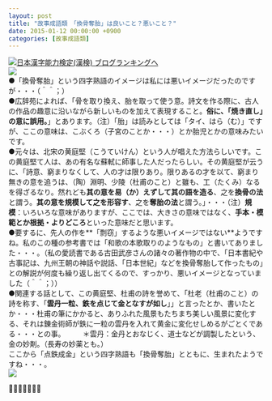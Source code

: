 ```yaml
---
layout: post
title: "故事成語類　「換骨奪胎」は良いこと？悪いこと？"
date: 2015-01-12 00:00:00 +0900
categories: [故事成語類]
---
```


[![](/syuusyuu9701/assets/images/故事成語類-「換骨奪胎」は良いこと？悪いこと？-br_c_3028_1.gif)](http://blog.with2.net/link.php?1659096:3028 "日本漢字能力検定(漢検) ブログランキングへ")[日本漢字能力検定(漢検) ブログランキングへ](http://blog.with2.net/link.php?1659096:3028)  
![](/syuusyuu9701/assets/images/故事成語類-「換骨奪胎」は良いこと？悪いこと？-59bdd4a2a8c44792e5a7f957e3b9229a.png)  
●「換骨奪胎」という四字熟語のイメージは私には悪いイメージだったのですが・・・（＾＾；）  
●広辞苑によれば、「骨を取り換え、胎を取って使う意。詩文を作る際に、古人の作品の趣意に沿いながら新しいものを加えて表現すること。**俗に、「焼き直し」の意に誤用。**」とあります。（注）「胎」は読みとしては「タイ、はら（む）」ですが、ここの意味は、こぶくろ（子宮のことか・・・）とか胎児とかの意味みたいです。  
●元々は、北宋の黄庭堅（こうていけん）という人が唱えた方法らしいです。この黄庭堅て人は、あの有名な蘇軾に師事した人だったらしい。その黄庭堅が云うに、「詩意、窮まりなくして、人の才は限りあり。限りあるの才を以て、窮まり無きの意を追うは、（陶）淵明、少陵（杜甫のこと）と雖も、工（たくみ）なるを得ざるなり。然れども**其の意を易（か）えずして其の語を造る**、之を**換骨の法**と謂う。**其の意を規模して之を形容す**、之を**奪胎の法**と謂う。」・・・（注）**規模**：いろいろな意味がありますが、ここでは、大きさの意味ではなく、**手本・模範とか根拠・よりどころ**といった意味だと思います。  
●要するに、先人の作を**「剽窃」するような悪いイメージではない**ようですね。私のこの種の参考書では「和歌の本歌取りのようなもの」と書いてありました・・・。（私の愛読書である古田武彦さんの諸々の著作物の中で、「日本書紀や古事記は、九州王朝の神話や説話、「日本世紀」などを換骨奪胎して作ったもの」との解説が何度も繰り返し出てくるので、すっかり、悪いイメージとなっていました（＾＾；））  
●関連する話として、この黄庭堅、杜甫の詩を誉めて、「杜老（杜甫のこと）の詩を称す、「**雲丹一粒、鉄を点じて金となすが如し**」」と言ったとか、書いたとか・・・杜甫の筆にかかると、ありふれた風景もたちまち美しい風景に変化する、それは錬金術師が鉄に一粒の雲丹を入れて黄金に変化せしめるがごとくである・・・との事。　　　＊雲丹：金丹とおなじく、道士などが調製したという、金の妙剤。（長寿の妙薬とも。）  
ここから「点鉄成金」という四字熟語も「換骨奪胎」とともに、生まれたようですね・・・。  
![](/syuusyuu9701/assets/images/故事成語類-「換骨奪胎」は良いこと？悪いこと？-eba3cd9d79f4ebd80140ccbe47df1c1e.png)  
  
👋👋👋🐑👋👋👋  